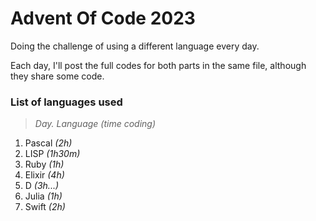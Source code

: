 # Advent Of Code 2023

Doing the challenge of using a different language every day.

Each day, I'll post the full codes for both parts in the same file, although they share some code.

### List of languages used

> _Day. Language (time coding)_

1. Pascal _(2h)_
2. LISP _(1h30m)_
3. Ruby _(1h)_
4. Elixir _(4h)_
5. D _(3h...)_
6. Julia _(1h)_
7. Swift _(2h)_
